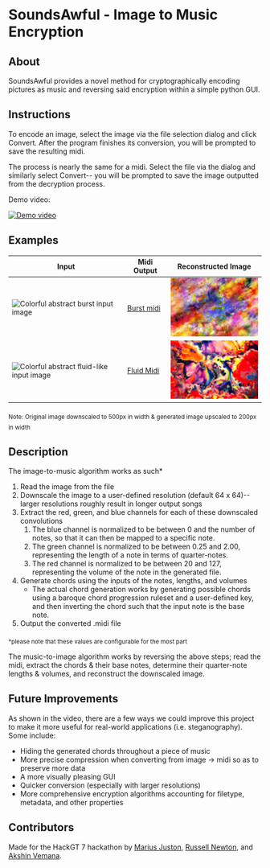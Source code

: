 # SoundsAwful - Image to Music Encryption

## About
SoundsAwful provides a novel method for cryptographically encoding pictures as music and reversing said encryption within a simple python GUI.

## Instructions
To encode an image, select the image via the file selection dialog and click Convert. After the program finishes its conversion, you will be prompted to save the resulting midi.

The process is nearly the same for a midi. Select the file via the dialog and similarly select Convert-- you will be prompted to save the image outputted from the decryption process.

Demo video:

[![Demo video](https://img.youtube.com/vi/NTgGwGWstf4/0.jpg)](https://www.youtube.com/watch?v=NTgGwGWstf4 "SoundsAwful- Image to Music Cryptography Demo")

## Examples
Input | Midi Output | Reconstructed Image
------|-------------|--------------------
<img src="https://cdn.pixabay.com/photo/2018/03/24/08/56/color-3256055_960_720.jpg" alt="Colorful abstract burst input image" width="500"/> | [Burst midi](output/Abstract_Burst.mid) | <img src="output/Abstract_Burst.png" alt="Colorful abstract burst output image" width="200">
<img src="https://images.fineartamerica.com/images/artworkimages/mediumlarge/1/best-friends-abstract-colorful-mixed-media-painting-modern-art-prints.jpg" alt="Colorful abstract fluid-like input image" width=500/> | [Fluid Midi](/output/Abstract_Fluid.mid) | <img src="output/Abstract_Fluid.png" alt="Colorful abstract fluid-like output image" width="200">

<sub>Note: Original image downscaled to 500px in width & generated image upscaled to 200px in width</sub>

## Description
The image-to-music algorithm works as such*
1. Read the image from the file
2. Downscale the image to a user-defined resolution (default 64 x 64)-- larger resolutions roughly result in longer output songs
3. Extract the red, green, and blue channels for each of these downscaled convolutions
    1. The blue channel is normalized to be between 0 and the number of notes, so that it can then be mapped to a specific note.
    2. The green channel is normalized to be between 0.25 and 2.00, representing the length of a note in terms of quarter-notes.
    3. The red channel is normalized to be between 20 and 127, representing the volume of the note in the generated file.
4. Generate chords using the inputs of the notes, lengths, and volumes
    - The actual chord generation works by generating possible chords using a baroque chord progression ruleset and a user-defined key, and then inverting the chord such that the input note is the base note.
5. Output the converted .midi file

<sub>*please note that these values are configurable for the most part</sub>

The music-to-image algorithm works by reversing the above steps; read the midi, extract the chords & their base notes, determine their quarter-note lengths & volumes, and reconstruct the downscaled image.

## Future Improvements
As shown in the video, there are a few ways we could improve this project to make it more useful for real-world applications (i.e. steganography). Some include:
- Hiding the generated chords throughout a piece of music
- More precise compression when converting from image -> midi so as to preserve more data
- A more visually pleasing GUI
- Quicker conversion (especially with larger resolutions)
- More comprehensive encryption algorithms accounting for filetype, metadata, and other properties

## Contributors
Made for the HackGT 7 hackathon by [Marius Juston](https://github.com/Marius-Juston), [Russell Newton](https://github.com/Russell-Newton), and [Akshin Vemana](https://github.com/AkshinVemana).
